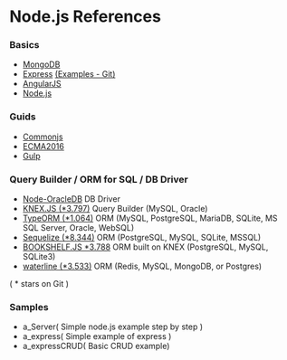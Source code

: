 # Node.js References

### Basics
- [MongoDB](https://www.mongodb.com)
- [Express](http://expressjs.com) [(Examples - Git)](https://github.com/expressjs/express/tree/master/examples)
- [AngularJS](https://angularjs.org)
- [Node.js](https://nodejs.org/en/)

### Guids
- [Commonjs](http://requirejs.org/docs/commonjs.html)
- [ECMA2016](http://ccoenraets.github.io/es6-tutorial/)
- [Gulp](http://gulpjs.com)

### Query Builder / ORM for SQL / DB Driver
- [Node-OracleDB](https://github.com/oracle/node-oracledb) DB Driver
- [KNEX.JS (*3.797)](http://knexjs.org) Query Builder (MySQL, Oracle)
- [TypeORM (*1.064)](https://github.com/typeorm/typeorm) ORM (MySQL, PostgreSQL, MariaDB, SQLite, MS SQL Server, Oracle, WebSQL)
- [Sequelize (*8.344)](http://docs.sequelizejs.com/en/latest/) ORM (PostgreSQL, MySQL, SQLite, MSSQL)
- [BOOKSHELF.JS *3.788](http://bookshelfjs.org) ORM built on KNEX (PostgreSQL, MySQL, SQLite3)
- [waterline (*3.533)](https://github.com/balderdashy/waterline) ORM (Redis, MySQL, MongoDB, or Postgres)

( * stars on Git )

### Samples

- a_Server( Simple node.js example step by step )
- a_express( Simple example of express )
- a_expressCRUD( Basic CRUD example)
<!--- [VS Code]()-->
